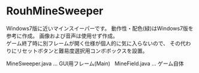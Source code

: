 # RouhMineSweeper

Windows7版に近いマインスイーパーです。
動作性・配色(緑)はWindows7版を参考に作成。
画像および音声は使用せず作成。  
ゲーム終了時に別フレームが開く仕様が個人的に気に入らないので、
その代わりにリセットボタンと難易度選択用コンボボックスを設置。  

MineSweeper.java ... GUI用フレーム(Main)  
MineField.java ... ゲーム自体  
